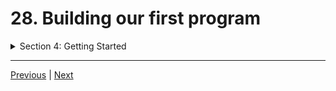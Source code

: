 # 28. Building our first program

<details>
  <summary> Section 4: Getting Started </summary>

  -   using `g++`
  ```
  g++ -Wall -std=c++14 main.cpp  
  ```

  - Play with `codelite`

  - [Codebase: first_program](../codebase/S4_Getting-Started/first_program/)

</details>


---

[Previous](./27_Writing-our-first-program.md) | [Next]()